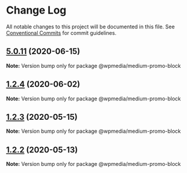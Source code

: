 # Change Log

All notable changes to this project will be documented in this file.
See [Conventional Commits](https://conventionalcommits.org) for commit guidelines.

## [5.0.11](https://github.com/WPMedia/fusion-news-theme-blocks/compare/v5.0.11-beta.0...v5.0.11) (2020-06-15)

**Note:** Version bump only for package @wpmedia/medium-promo-block





## [1.2.4](https://github.com/WPMedia/fusion-news-theme-blocks/compare/@wpmedia/medium-promo-block@1.2.4-beta.0...@wpmedia/medium-promo-block@1.2.4) (2020-06-02)

**Note:** Version bump only for package @wpmedia/medium-promo-block





## [1.2.3](https://github.com/WPMedia/fusion-news-theme-blocks/compare/@wpmedia/medium-promo-block@1.2.3-hotfix.0...@wpmedia/medium-promo-block@1.2.3) (2020-05-15)

**Note:** Version bump only for package @wpmedia/medium-promo-block





## [1.2.2](https://github.com/WPMedia/fusion-news-theme-blocks/compare/@wpmedia/medium-promo-block@1.2.2-beta.0...@wpmedia/medium-promo-block@1.2.2) (2020-05-13)

**Note:** Version bump only for package @wpmedia/medium-promo-block
